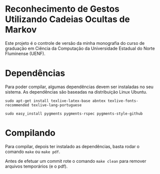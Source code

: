 # Reconhecimento de Gestos Utilizando Cadeias Ocultas de Markov 

Este projeto é o controle de versão da minha monografia do curso de graduação em
Ciência da Computação da Universidade Estadual do Norte Fluminense (UENF).

# Dependências

Para poder compilar, algumas dependências devem ser instaladas no seu sistema.
As dependências são baseadas na distribuição Linux Ubuntu.

    sudo apt-get install texlive-latex-base abntex texlive-fonts-recommended texlive-lang-portuguese

    sudo easy_install pygments pygments-rspec pygments-style-github

# Compilando

Para compilar, depois ter instalado as dependências, basta rodar o comando
`make` ou `make pdf`.

Antes de efetuar um commit rote o comando `make clean` para remover arquivos temporários (e o pdf).

